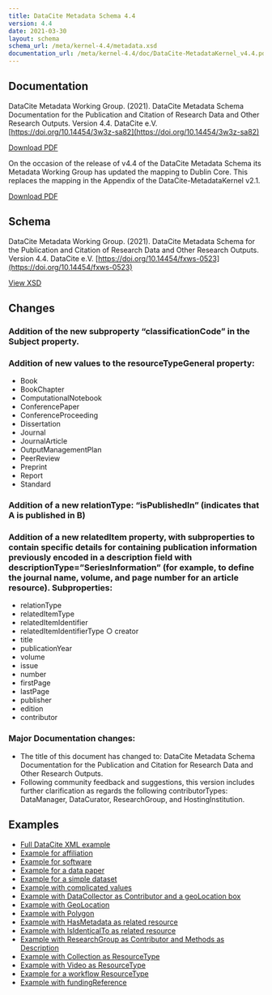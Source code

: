 ```yaml
---
title: DataCite Metadata Schema 4.4
version: 4.4
date: 2021-03-30
layout: schema
schema_url: /meta/kernel-4.4/metadata.xsd
documentation_url: /meta/kernel-4.4/doc/DataCite-MetadataKernel_v4.4.pdf
---
```


## Documentation
DataCite Metadata Working Group. (2021). DataCite Metadata Schema Documentation for the Publication and Citation of Research Data and Other Research Outputs. Version 4.4. DataCite e.V. [https://doi.org/10.14454/3w3z-sa82](https://doi.org/10.14454/3w3z-sa82)

<a href="doc/DataCite-MetadataKernel_v4.4.pdf" class="btn">Download PDF</a>

On the occasion of the release of v4.4 of the DataCite Metadata Schema its Metadata Working Group has updated the mapping to Dublin Core. This replaces the mapping in the Appendix of the DataCite-MetadataKernel v2.1.

<a href="doc/DataCite_DublinCore_Mapping.pdf" class="btn">Download PDF</a>

## Schema
DataCite Metadata Working Group. (2021). DataCite Metadata Schema for the Publication and Citation of Research Data and Other Research Outputs. Version 4.4. DataCite e.V. [https://doi.org/10.14454/fxws-0523](https://doi.org/10.14454/fxws-0523)

<a href="metadata.xsd" class="btn">View XSD</a>

## Changes

### Addition of the new subproperty “classificationCode” in the Subject property.
### Addition of new values to the resourceTypeGeneral property:
  * Book
  * BookChapter
  * ComputationalNotebook
  * ConferencePaper
  * ConferenceProceeding
  * Dissertation
  * Journal
  * JournalArticle
  * OutputManagementPlan
  * PeerReview
  * Preprint
  * Report
  * Standard

### Addition of a new relationType: “isPublishedIn” (indicates that A is published in B)

### Addition of a new relatedItem property, with subproperties to contain specific details for containing publication information previously encoded in a description field with descriptionType=”SeriesInformation” (for example, to define the journal name, volume, and page number for an article resource). Subproperties:
  * relationType
  * relatedItemType
  * relatedItemIdentifier
  * relatedItemIdentifierType ○ creator
  * title
  * publicationYear
  * volume
  * issue
  * number
  * firstPage
  * lastPage
  * publisher
  * edition
  * contributor

### Major Documentation changes:
  * The title of this document has changed to: DataCite Metadata Schema Documentation for the Publication and Citation for Research Data and Other Research Outputs.
  * Following community feedback and suggestions, this version includes further clarification as regards the following contributorTypes: DataManager, DataCurator, ResearchGroup, and HostingInstitution.

## Examples

* [Full DataCite XML example](example/datacite-example-full-v4.xml)
* [Example for affiliation](example/datacite-example-affiliation-v4.xml)
* [Example for software](example/datacite-example-software-v4.xml)
* [Example for a data paper](example/datacite-example-datapaper-v4.xml)
* [Example for a simple dataset](example/datacite-example-dataset-v4.xml)
* [Example with complicated values](example/datacite-example-complicated-v4.xml)
* [Example with DataCollector as Contributor and a geoLocation box](example/datacite-example-Box_dateCollected_DataCollector-v4.xml)
* [Example with GeoLocation](example/datacite-example-GeoLocation-v4.xml)
* [Example with Polygon](example/datacite-example-polygon-v4.xml)
* [Example with HasMetadata as related resource](example/datacite-example-HasMetadata-v4.xml)
* [Example with IsIdenticalTo as related resource](example/datacite-example-relationTypeIsIdenticalTo-v4.xml)
* [Example with ResearchGroup as Contributor and Methods as Description](example/datacite-example-ResearchGroup_Methods-v4.xml)
* [Example with Collection as ResourceType](example/datacite-example-ResourceTypeGeneral_Collection-v4.xml)
* [Example with Video as ResourceType](example/datacite-example-video-v4.xml)
* [Example for a workflow ResourceType](example/datacite-example-workflow-v4.xml)
* [Example with fundingReference](example/datacite-example-fundingReference-v4.xml)
